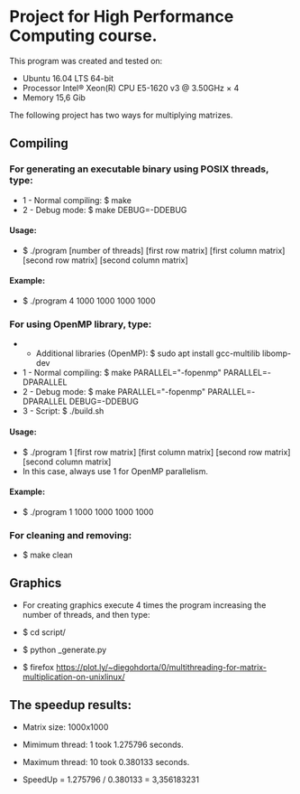 # Project for High Performance Computing course.

This program was created and tested on:

* Ubuntu 16.04 LTS 64-bit
* Processor Intel® Xeon(R) CPU E5-1620 v3 @ 3.50GHz × 4
* Memory 15,6 Gib

The following project has two ways for multiplying matrizes.

## Compiling

### For generating an executable binary using POSIX threads, type:

*	1 - Normal compiling:	$ make
*	2 - Debug mode: 	$ make DEBUG=-DDEBUG

#### Usage:

* $ ./program [number of threads] [first row matrix] [first column matrix] [second row matrix] [second column matrix]

#### Example:

* $ ./program 4 1000 1000 1000 1000

### For using OpenMP library, type:

* 	* Additional libraries (OpenMP): $ sudo apt install gcc-multilib libomp-dev 	
*	1 - Normal compiling:	$ make PARALLEL="-fopenmp" PARALLEL=-DPARALLEL	
*	2 - Debug mode:		$ make PARALLEL="-fopenmp" PARALLEL=-DPARALLEL DEBUG=-DDEBUG
*	3 - Script:		$ ./build.sh

#### Usage:

* $ ./program 1 [first row matrix] [first column matrix] [second row matrix] [second column matrix]
* In this case, always use 1 for OpenMP parallelism.

#### Example:

* $ ./program 1 1000 1000 1000 1000

### For cleaning and removing:

* $ make clean

## Graphics

* For creating graphics execute 4 times the program increasing the number of threads, and then type:

* $ cd script/
* $ python _generate.py
* $ firefox https://plot.ly/~diegohdorta/0/multithreading-for-matrix-multiplication-on-unixlinux/

## The speedup results:

* Matrix size:	1000x1000
* Mimimum thread:	1 took 1.275796 seconds.
* Maximum thread:	10 took 0.380133 seconds.

* SpeedUp = 1.275796 / 0.380133 = 3,356183231



